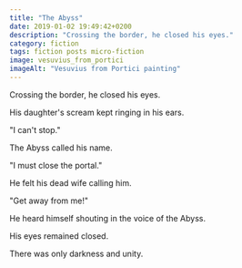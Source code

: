 ```yaml
---
title: "The Abyss"
date: 2019-01-02 19:49:42+0200
description: "Crossing the border, he closed his eyes."
category: fiction
tags: fiction posts micro-fiction
image: vesuvius_from_portici
imageAlt: "Vesuvius from Portici painting"
---
```


Crossing the border, he closed his eyes.

His daughter's scream kept ringing in his ears.

"I can't stop."

The Abyss called his name.

"I must close the portal."

He felt his dead wife calling him.

"Get away from me!"

He heard himself shouting in the voice of the Abyss.

His eyes remained closed.

There was only darkness and unity.
